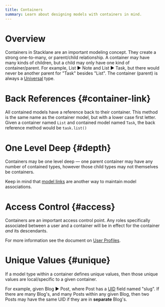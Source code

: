 ```yaml
---
title: Containers
summary: Learn about designing models with containers in mind.
---
```


# Overview

Containers in Stacklane are an important modeling concept.
They create a strong one-to-many, or parent/child relationship.
A container may have many kinds of children, but a child may only have one kind of container/parent.
For example, List ▶ Note and List ▶ Task, but there would
never be another parent for "Task" besides "List".
The container (parent) is always a [Universal](/🗄/Article/models/types.md#universal) type.

# Back References {#container-link}

All contained models have a reference back to their container.
This method is the same name as the container model, but with a lower case first letter.
Given a container named `List` and contained model named `Task`,
the back reference method would be `task.list()`

# One Level Deep {#depth}

Containers may be one level deep &mdash; one parent container may have any number of contained types,
however those child types may not themselves be containers.

Keep in mind that [model links](/🗄/Article/models/fields.md#model-links) are another way
to maintain model associations.

# Access Control {#access}

Containers are an important access control point.
Any roles specifically associated between a user and a container
will be in effect for the container *and* its descendants.

For more information see the document on [User Profiles](/🗄/Article/users/profiles.md).

# Unique Values {#unique}

If a model type within a container defines unique values, then those
unique values are local/specific to a given container.

For example, given Blog ▶ Post, where Post has a [UID](/🗄/Article/models/fields.md#uid) field named "slug".
If there are many Blog's, and many Posts within any given Blog, then two Posts may have the
same UID if they are in **separate** Blog's.
